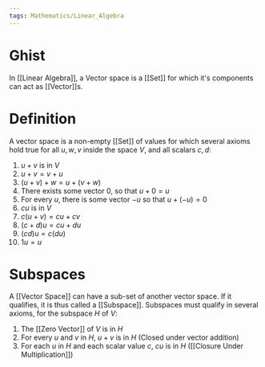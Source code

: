 ```yaml
---
tags: Mathematics/Linear_Algebra
---
```


# Ghist

In [[Linear Algebra]], a Vector space is a [[Set]] for which it's components can act as [[Vector]]s. 

# Definition

A vector space is a non-empty [[Set]] of values for which several axioms hold true for all $u,w,v$ inside the space $V$, and all scalars $c,d$:

1. $u+v$ is in $V$
2. $u+v=v+u$
3. $(u+v)+w=u+(v+w)$
4. There exists some vector $0$, so that $u+0=u$
5. For every $u$, there is some vector $-u$ so that $u+(-u)=0$
6. $cu$ is in $V$
7. $c(u+v)=cu+cv$
8. $(c+d)u=cu+du$
9. $(cd)u=c(du)$
10. $1u=u$

# Subspaces

A [[Vector Space]] can have a sub-set of another vector space. If it qualifies, it is thus called a [[Subspace]]. Subspaces must qualify in several axioms, for the subspace $H$ of $V$:

1. The [[Zero Vector]] of $V$ is in $H$
2. For every $u$ and $v$ in $H$, $u+v$ is in $H$ (Closed under vector addition)
3. For each $u$ in $H$ and each scalar value $c$, $cu$ is in $H$ ([[Closure Under Multiplication]])
